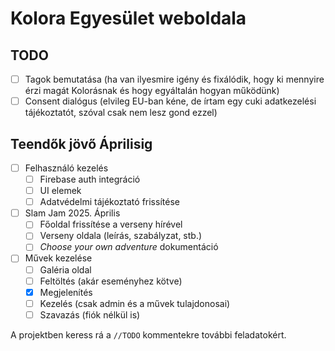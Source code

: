# Kolora Egyesület weboldala

## TODO

- [ ] Tagok bemutatása (ha van ilyesmire igény és fixálódik, hogy ki mennyire érzi magát Kolorásnak és hogy egyáltalán hogyan működünk)
- [ ] Consent dialógus (elvileg EU-ban kéne, de írtam egy cuki adatkezelési tájékoztatót, szóval csak nem lesz gond ezzel)

## Teendők jövő Áprilisig

- [ ] Felhasználó kezelés
  - [ ] Firebase auth integráció
  - [ ] UI elemek
  - [ ] Adatvédelmi tájékoztató frissítése
- [ ] Slam Jam 2025. Április
  - [ ] Főoldal frissítése a verseny hírével
  - [ ] Verseny oldala (leírás, szabályzat, stb.)
  - [ ] *Choose your own adventure* dokumentáció
- [ ] Művek kezelése
  - [ ] Galéria oldal
  - [ ] Feltöltés (akár eseményhez kötve)
  - [x] Megjelenítés
  - [ ] Kezelés (csak admin és a művek tulajdonosai)
  - [ ] Szavazás (fiók nélkül is)

A projektben keress rá a `//TODO` kommentekre további feladatokért.
